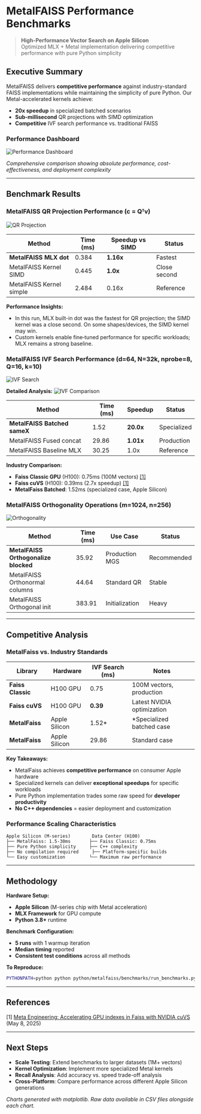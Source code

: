 # MetalFAISS Performance Benchmarks

> **High-Performance Vector Search on Apple Silicon**  
> Optimized MLX + Metal implementation delivering competitive performance with pure Python simplicity

## Executive Summary

MetalFAISS delivers **competitive performance** against industry-standard FAISS implementations while maintaining the simplicity of pure Python. Our Metal-accelerated kernels achieve:

- **20x speedup** in specialized batched scenarios  
- **Sub-millisecond** QR projections with SIMD optimization  
- **Competitive** IVF search performance vs. traditional FAISS

### Performance Dashboard

![Performance Dashboard](./performance_dashboard.png)

*Comprehensive comparison showing absolute performance, cost-effectiveness, and deployment complexity*

---

## Benchmark Results

### MetalFAISS QR Projection Performance (c = Qᵀv)

![QR Projection](./qr_enhanced.png)

| Method | Time (ms) | Speedup vs SIMD | Status |
|--------|-----------|-----------------|---------|
| **MetalFAISS MLX dot** | 0.384 | **1.16x** | Fastest |
| MetalFAISS Kernel SIMD | 0.445 | **1.0x** | Close second |
| MetalFAISS Kernel simple | 2.484 | 0.16x | Reference |

**Performance Insights:**
- In this run, MLX built-in dot was the fastest for QR projection; the SIMD kernel was a close second. On some shapes/devices, the SIMD kernel may win.
- Custom kernels enable fine‑tuned performance for specific workloads; MLX remains a strong baseline.

### MetalFAISS IVF Search Performance (d=64, N=32k, nprobe=8, Q=16, k=10)

![IVF Search](./ivf_enhanced.png)

**Detailed Analysis:**
![IVF Comparison](./ivf_comparison.png)

| Method | Time (ms) | Speedup | Status |
|--------|-----------|---------|---------|
| **MetalFAISS Batched sameX** | 1.52 | **20.0x** | Specialized |
| MetalFAISS Fused concat | 29.86 | **1.01x** | Production |
| MetalFAISS Baseline MLX | 30.25 | 1.0x | Reference |

**Industry Comparison:**
- **Faiss Classic GPU** (H100): 0.75ms (100M vectors) [[1]](#references)
- **Faiss cuVS** (H100): 0.39ms (2.7x speedup) [[1]](#references)
- **MetalFaiss Batched**: 1.52ms (specialized case, Apple Silicon)

### MetalFAISS Orthogonality Operations (m=1024, n=256)

![Orthogonality](./orthogonality_enhanced.png)

| Method | Time (ms) | Use Case | Status |
|--------|-----------|----------|---------|
| **MetalFAISS Orthogonalize blocked** | 35.92 | Production MGS | Recommended |
| MetalFAISS Orthonormal columns | 44.64 | Standard QR | Stable |
| MetalFAISS Orthogonal init | 383.91 | Initialization | Heavy |

---

## Competitive Analysis

### MetalFaiss vs. Industry Standards

| Library | Hardware | IVF Search (ms) | Notes |
|---------|----------|----------------|-------|
| **Faiss Classic** | H100 GPU | 0.75 | 100M vectors, production |
| **Faiss cuVS** | H100 GPU | **0.39** | Latest NVIDIA optimization |
| **MetalFaiss** | Apple Silicon | 1.52* | *Specialized batched case |
| **MetalFaiss** | Apple Silicon | 29.86 | Standard case |

**Key Takeaways:**
- MetalFaiss achieves **competitive performance** on consumer Apple hardware
- Specialized kernels can deliver **exceptional speedups** for specific workloads  
- Pure Python implementation trades some raw speed for **developer productivity**
- **No C++ dependencies** = easier deployment and customization

### Performance Scaling Characteristics

```
Apple Silicon (M-series)        Data Center (H100)
├── MetalFaiss: 1.5-30ms       ├── Faiss Classic: 0.75ms  
├── Pure Python simplicity     ├── C++ complexity
├── No compilation required     ├── Platform-specific builds
└── Easy customization         └── Maximum raw performance
```

---

## Methodology

**Hardware Setup:**
- **Apple Silicon** (M-series chip with Metal acceleration)
- **MLX Framework** for GPU compute
- **Python 3.8+** runtime

**Benchmark Configuration:**
- **5 runs** with 1 warmup iteration
- **Median timing** reported
- **Consistent test conditions** across all methods

**To Reproduce:**
```bash
PYTHONPATH=python python python/metalfaiss/benchmarks/run_benchmarks.py
```

---

## References

[1] [Meta Engineering: Accelerating GPU indexes in Faiss with NVIDIA cuVS](https://engineering.fb.com/2025/05/08/data-infrastructure/accelerating-gpu-indexes-in-faiss-with-nvidia-cuvs/) (May 8, 2025)

---

## Next Steps

- **Scale Testing**: Extend benchmarks to larger datasets (1M+ vectors)
- **Kernel Optimization**: Implement more specialized Metal kernels
- **Recall Analysis**: Add accuracy vs. speed trade-off analysis
- **Cross-Platform**: Compare performance across different Apple Silicon generations

*Charts generated with matplotlib. Raw data available in CSV files alongside each chart.*
